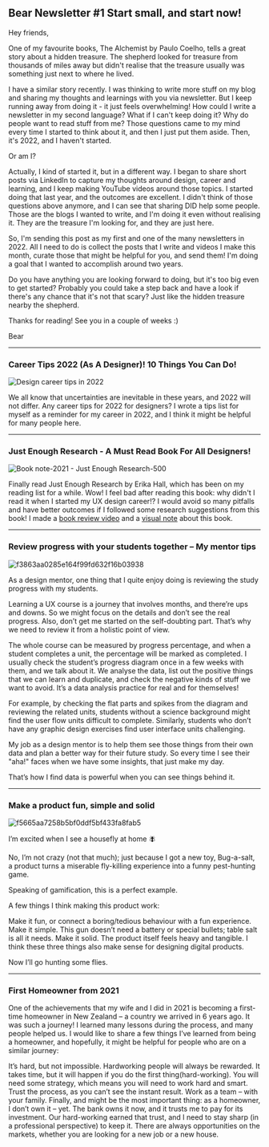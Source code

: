 ## Bear Newsletter #1 Start small, and start now!

Hey friends,

One of my favourite books, The Alchemist by Paulo Coelho, tells a great story about a hidden treasure. The shepherd looked for treasure from thousands of miles away but didn't realise that the treasure usually was something just next to where he lived.

I have a similar story recently. I was thinking to write more stuff on my blog and sharing my thoughts and learnings with you via newsletter. But I keep running away from doing it - it just feels overwhelming! How could I write a newsletter in my second language? What if I can't keep doing it? Why do people want to read stuff from me? Those questions came to my mind every time I started to think about it, and then I just put them aside. Then, it's 2022, and I haven't started.

Or am I?

Actually, I kind of started it, but in a different way. I began to share short posts via LinkedIn to capture my thoughts around design, career and learning, and I keep making YouTube videos around those topics. I started doing that last year, and the outcomes are excellent. I didn't think of those questions above anymore, and I can see that sharing DID help some people. Those are the blogs I wanted to write, and I'm doing it even without realising it. They are the treasure I'm looking for, and they are just here.

So, I'm sending this post as my first and one of the many newsletters in 2022. All I need to do is collect the posts that I write and videos I make this month, curate those that might be helpful for you, and send them! I'm doing a goal that I wanted to accomplish around two years.

Do you have anything you are looking forward to doing, but it's too big even to get started? Probably you could take a step back and have a look if there's any chance that it's not that scary? Just like the hidden treasure nearby the shepherd.

Thanks for reading! See you in a couple of weeks :)

Bear

***
### Career Tips 2022 (As A Designer)! 10 Things You Can Do!
![Design career tips in 2022](https://i.imgur.com/Vd4Pu9Q.jpg)

We all know that uncertainties are inevitable in these years, and 2022 will not differ. Any career tips for 2022 for designers? I wrote a tips list for myself as a reminder for my career in 2022, and I think it might be helpful for many people here.

***

### Just Enough Research - A Must Read Book For All Designers!

![Book note-2021 - Just Enough Research-500](https://i.imgur.com/hzNUq06.jpg)

Finally read Just Enough Research by Erika Hall, which has been on my reading list for a while. Wow! I feel bad after reading this book: why didn't I read it when I started my UX design career!? I would avoid so many pitfalls and have better outcomes if I followed some research suggestions from this book! I made a [book review video](https://youtu.be/un1BHArms1A) and a [visual note](https://blog.beartalking.com/just-enough-research/) about this book.

***

### Review progress with your students together – My mentor tips
![f3863aa0285e164f99fd632f16b03938](https://i.imgur.com/Ok8H25d.jpg)

As a design mentor, one thing that I quite enjoy doing is reviewing the study progress with my students.

Learning a UX course is a journey that involves months, and there’re ups and downs. So we might focus on the details and don’t see the real progress. Also, don’t get me started on the self-doubting part. That’s why we need to review it from a holistic point of view.

The whole course can be measured by progress percentage, and when a student completes a unit, the percentage will be marked as completed. I usually check the student’s progress diagram once in a few weeks with them, and we talk about it. We analyse the data, list out the positive things that we can learn and duplicate, and check the negative kinds of stuff we want to avoid. It’s a data analysis practice for real and for themselves!

For example, by checking the flat parts and spikes from the diagram and reviewing the related units, students without a science background might find the user flow units difficult to complete. Similarly, students who don’t have any graphic design exercises find user interface units challenging.

My job as a design mentor is to help them see those things from their own data and plan a better way for their future study. So every time I see their "aha!" faces when we have some insights, that just make my day.

That’s how I find data is powerful when you can see things behind it.

***

### Make a product fun, simple and solid

![f5665aa7258b5bf0ddf5bf433fa8fab5](https://i.imgur.com/OD8bLFO.jpg)

I’m excited when I see a housefly at home 🪰

No, I’m not crazy (not that much); just because I got a new toy, Bug-a-salt, a product turns a miserable fly-killing experience into a funny pest-hunting game.

Speaking of gamification, this is a perfect example.

A few things I think making this product work:

Make it fun, or connect a boring/tedious behaviour with a fun experience.
Make it simple. This gun doesn’t need a battery or special bullets; table salt is all it needs.
Make it solid. The product itself feels heavy and tangible.
I think these three things also make sense for designing digital products.

Now I’ll go hunting some flies.

***

### First Homeowner from 2021

One of the achievements that my wife and I did in 2021 is becoming a first-time homeowner in New Zealand – a country we arrived in 6 years ago. It was such a journey! I learned many lessons during the process, and many people helped us. I would like to share a few things I’ve learned from being a homeowner, and hopefully, it might be helpful for people who are on a similar journey:

It’s hard, but not impossible. Hardworking people will always be rewarded.
It takes time, but it will happen if you do the first thing(hard-working).
You will need some strategy, which means you will need to work hard and smart.
Trust the process, as you can’t see the instant result.
Work as a team – with your family.
Finally, and might be the most important thing: as a homeowner, I don’t own it – yet. The bank owns it now, and it trusts me to pay for its investment. Our hard-working earned that trust, and I need to stay sharp (in a professional perspective) to keep it.
There are always opportunities on the markets, whether you are looking for a new job or a new house.